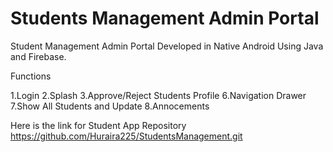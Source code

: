 # Students Management Admin Portal
Student Management Admin Portal Developed in Native Android Using Java and Firebase.

Functions 

1.Login
2.Splash
3.Approve/Reject Students Profile
6.Navigation Drawer
7.Show All Students and Update
8.Annocements

Here is the link for Student App Repository https://github.com/Huraira225/StudentsManagement.git
